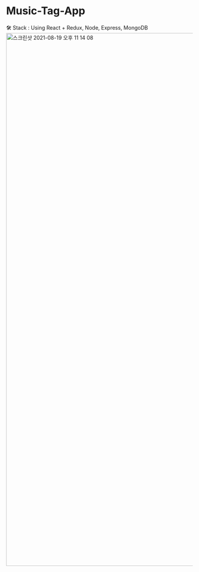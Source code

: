 # Music-Tag-App
🛠 Stack : Using React + Redux, Node, Express, MongoDB
<img width="1440" alt="스크린샷 2021-08-19 오후 11 14 08" src="https://user-images.githubusercontent.com/83223501/130085726-1cde4a5f-77c0-426b-b291-d716020349f6.png">
